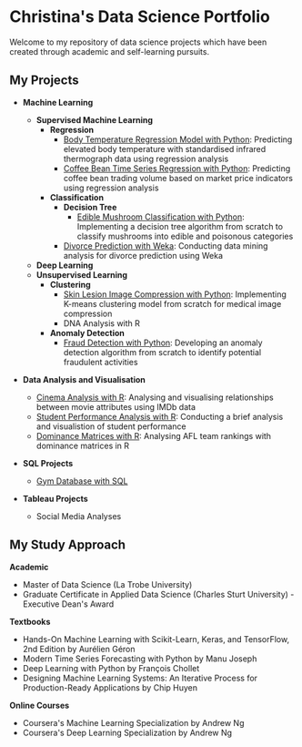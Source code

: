 # Christina's Data Science Portfolio
Welcome to my repository of data science projects which have been created through academic and self-learning pursuits. 

## My Projects
* **Machine Learning**
  - **Supervised Machine Learning**
    - **Regression**
        - [Body Temperature Regression Model with Python](Infrared%20Thermography%20Regression.ipynb): Predicting elevated body temperature with standardised infrared thermograph data using regression analysis 
        - [Coffee Bean Time Series Regression with Python](Coffee%20Bean%20Regression.ipynb): Predicting coffee bean trading volume based on market price indicators using regression analysis 
    - **Classification**
      - **Decision Tree**
        - [Edible Mushroom Classification with Python](Mushroom%20Classification.ipynb): Implementing a decision tree algorithm from scratch to classify mushrooms into edible and poisonous categories
      - [Divorce Prediction with Weka](Divorce%20Prediction.ipynb): Conducting data mining analysis for divorce prediction using Weka
  - **Deep Learning**
  - **Unsupervised Learning**
    - **Clustering**
      - [Skin Lesion Image Compression with Python](Skin%20Lesion%20K-Means%20Clustering.ipynb): Implementing K-means clustering model from scratch for medical image compression
      - DNA Analysis with R
    - **Anomaly Detection**
      - [Fraud Detection with Python](Transaction%20Fraud%20Anomaly%20Detection.ipynb): Developing an anomaly detection algorithm from scratch to identify potential fraudulent activities
 
* **Data Analysis and Visualisation**
  - [Cinema Analysis with R](Data%20Analysis%20of%20IMDB%20Dataset.ipynb): Analysing and visualising relationships between movie attributes using IMDb data
  - [Student Performance Analysis with R](Data%20Analysis%20of%20Student%20Marks.ipynb): Conducting a brief analysis and visualistion of student performance
  - [Dominance Matrices with R](Dominance%20Matrices.ipynb): Analysing AFL team rankings with dominance matrices in R
  
* **SQL Projects**
    - [Gym Database with SQL](Gym_SQL.ipynb)
* **Tableau Projects**
    - Social Media Analyses

## My Study Approach
**Academic**
- Master of Data Science (La Trobe University)
- Graduate Certificate in Applied Data Science (Charles Sturt University) - Executive Dean's Award

**Textbooks**
- Hands-On Machine Learning with Scikit-Learn, Keras, and TensorFlow, 2nd Edition by Aurélien Géron
- Modern Time Series Forecasting with Python by Manu Joseph
- Deep Learning with Python by François Chollet
- Designing Machine Learning Systems: An Iterative Process for Production-Ready Applications by Chip Huyen

**Online Courses**
- Coursera's Machine Learning Specialization by Andrew Ng
- Coursera's Deep Learning Specialization by Andrew Ng
